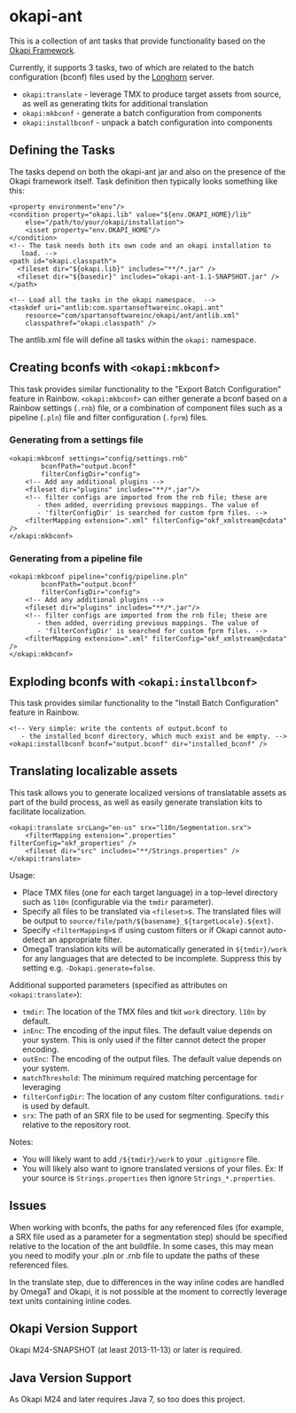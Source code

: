 okapi-ant
=========

This is a collection of ant tasks that provide functionality based on the 
[Okapi Framework](http://okapi.opentag.com/).

Currently, it supports 3 tasks, two of which are related to the batch 
configuration (bconf) files used by the [Longhorn](http://www.opentag.com/okapi/wiki/index.php?title=longhorn) server.

- `okapi:translate` - leverage TMX to produce target assets from source, as well as generating tkits for additional translation
- `okapi:mkbconf` - generate a batch configuration from components
- `okapi:installbconf` - unpack a batch configuration into components

Defining the Tasks
------------------

The tasks depend on both the okapi-ant jar and also on the presence of the
Okapi framework itself.  Task definition then typically looks something 
like this:

    <property environment="env"/>
    <condition property="okapi.lib" value="${env.OKAPI_HOME}/lib"
        else="/path/to/your/okapi/installation">
        <isset property="env.OKAPI_HOME"/>
    </condition>
    <!-- The task needs both its own code and an okapi installation to
       load. -->
    <path id="okapi.classpath">
      <fileset dir="${okapi.lib}" includes="**/*.jar" />
      <fileset dir="${basedir}" includes="okapi-ant-1.1-SNAPSHOT.jar" />
    </path>
    
    <!-- Load all the tasks in the okapi namespace.  -->
    <taskdef uri="antlib:com.spartansoftwareinc.okapi.ant"
        resource="com/spartansoftwareinc/okapi/ant/antlib.xml"
        classpathref="okapi.classpath" />

The antlib.xml file will define all tasks within the `okapi:` namespace.

Creating bconfs with `<okapi:mkbconf>`
--------------------------------------

This task provides similar functionality to the "Export Batch Configuration"
feature in Rainbow.  `<okapi:mkbconf>` can either generate a bconf based
on a Rainbow settings (`.rnb`) file, or a combination of component files
such as a pipeline (`.pln`) file and filter configuration (`.fprm`) files.

### Generating from a settings file
    <okapi:mkbconf settings="config/settings.rnb"
            bconfPath="output.bconf" 
            filterConfigDir="config">
        <!-- Add any additional plugins -->
        <fileset dir="plugins" includes="**/*.jar"/>
        <!-- filter configs are imported from the rnb file; these are
           - then added, overriding previous mappings. The value of
           - 'filterConfigDir' is searched for custom fprm files. -->
        <filterMapping extension=".xml" filterConfig="okf_xmlstream@cdata" />
    </okapi:mkbconf>

### Generating from a pipeline file
    <okapi:mkbconf pipeline="config/pipeline.pln"
            bconfPath="output.bconf" 
            filterConfigDir="config">
        <!-- Add any additional plugins -->
        <fileset dir="plugins" includes="**/*.jar"/>
        <!-- filter configs are imported from the rnb file; these are
           - then added, overriding previous mappings. The value of
           - 'filterConfigDir' is searched for custom fprm files. -->
        <filterMapping extension=".xml" filterConfig="okf_xmlstream@cdata" />
    </okapi:mkbconf>

Exploding bconfs with `<okapi:installbconf>`
--------------------------------------------

This task provides similar functionality to the "Install Batch Configuration"
feature in Rainbow.

    <!-- Very simple: write the contents of output.bconf to 
       - the installed_bconf directory, which much exist and be empty. -->
    <okapi:installbconf bconf="output.bconf" dir="installed_bconf" />

Translating localizable assets
------------------------------

This task allows you to generate localized versions of translatable assets
as part of the build process, as well as easily generate translation kits
to facilitate localization.

    <okapi:translate srcLang="en-us" srx="l10n/Segmentation.srx">
        <filterMapping extension=".properties" filterConfig="okf_properties" />
        <fileset dir="src" includes="**/Strings.properties" />
    </okapi:translate>

Usage:
- Place TMX files (one for each target language) in a top-level directory
  such as `l10n` (configurable via the `tmdir` parameter).
- Specify all files to be translated via `<fileset>`s. The translated
  files will be output to `source/file/path/${basename}_${targetLocale}.${ext}`.
- Specify `<filterMapping>`s if using custom filters or if Okapi cannot
  auto-detect an appropriate filter.
- OmegaT translation kits will be automatically generated in `${tmdir}/work` for
  any languages that are detected to be incomplete. Suppress this by setting
  e.g. `-Dokapi.generate=false`.
  
Additional supported parameters (specified as attributes on `<okapi:translate>`):
- `tmdir`: The location of the TMX files and tkit `work` directory. `l10n` by default.
- `inEnc`: The encoding of the input files. The default value depends on your system.
  This is only used if the filter cannot detect the proper encoding.
- `outEnc`: The encoding of the output files. The default value depends on your system.
- `matchThreshold`: The minimum required matching percentage for leveraging
- `filterConfigDir`: The location of any custom filter configurations. `tmdir` is used
  by default.
- `srx`: The path of an SRX file to be used for segmenting. Specify this relative
  to the repository root.

Notes:
- You will likely want to add `/${tmdir}/work` to your `.gitignore` file.
- You will likely also want to ignore translated versions of your files. Ex:
  If your source is `Strings.properties` then ignore `Strings_*.properties`.

Issues
------

When working with bconfs, the paths for any referenced files (for example, a
SRX file used as a parameter for a segmentation step) should be specified
relative to the location of the ant buildfile.  In some cases, this may mean
you need to modify your .pln or .rnb file to update the paths of these
referenced files.

In the translate step, due to differences in the way inline codes are handled
by OmegaT and Okapi, it is not possible at the moment to correctly leverage
text units containing inline codes.


Okapi Version Support
---------------------

Okapi M24-SNAPSHOT (at least 2013-11-13) or later is required.

Java Version Support
--------------------

As Okapi M24 and later requires Java 7, so too does this project.
